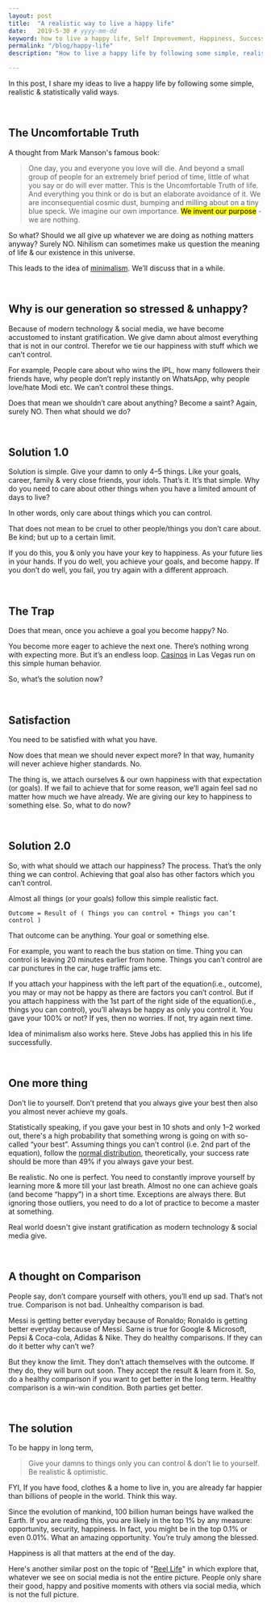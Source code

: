 ```yaml
---
layout: post
title:  "A realistic way to live a happy life"
date:   2019-5-30 # yyyy-mm-dd
keyword: how to live a happy life, Self Improvement, Happiness, Success, Minimalism, Mental Health, Philosophy
permalink: "/blog/happy-life"
description: "How to live a happy life by following some simple, realistic & statistically valid principles."

---
```


In this post, I share my ideas to live a happy life by following some simple, realistic & statistically valid ways.

<br/>

## The Uncomfortable Truth

A thought from Mark Manson's famous book:

> One day, you and everyone you love will die. And beyond a small group of people for an extremely brief period of time,
little of what you say or do will ever matter. This is the Uncomfortable Truth of life.
And everything you think or do is but an elaborate avoidance of it.
We are inconsequential cosmic dust, bumping and milling about on a tiny blue speck. We imagine our own importance.
<mark>We invent our purpose</mark> - we are nothing.

So what? Should we all give up whatever we are doing as nothing matters anyway? Surely NO. Nihilism can sometimes make us question the meaning of life & our existence in this universe.

This leads to the idea of <a rel="nofollow" target="_blank" href="https://www.becomingminimalist.com/what-is-minimalism/">minimalism</a>. We’ll discuss that in a while.

<br/>

## Why is our generation so stressed & unhappy?

Because of modern technology & social media, we have become accustomed to instant gratification. We give damn about almost everything that is not in our control. Therefor we tie our happiness with stuff which we can’t control.

For example, People care about who wins the IPL, how many followers their friends have, why people don’t reply instantly on WhatsApp, why people love/hate Modi etc. We can’t control these things.

Does that mean we shouldn’t care about anything? Become a saint? Again, surely NO. Then what should we do?

<br/>

## Solution 1.0

Solution is simple. Give your damn to only 4–5 things. Like your goals, career, family & very close friends, your idols. That’s it. It’s that simple. Why do you need to care about other things when you have a limited amount of days to live?

In other words, only care about things which you can control.

That does not mean to be cruel to other people/things you don’t care about. Be kind; but up to a certain limit.

If you do this, you & only you have your key to happiness. As your future lies in your hands. If you do well, you achieve your goals, and become happy. If you don’t do well, you fail, you try again with a different approach.

<br/>

## The Trap

Does that mean, once you achieve a goal you become happy? No.

You become more eager to achieve the next one. There’s nothing wrong with expecting more. But it’s an endless loop. <a rel="nofollow" target="_blank" href="https://www.foxnews.com/travel/top-10-secrets-casinos-dont-want-you-to-know">Casinos</a> in Las Vegas run on this simple human behavior.

So, what’s the solution now?

<br/>

## Satisfaction

You need to be satisfied with what you have.

Now does that mean we should never expect more? In that way, humanity will never achieve higher standards. No.

The thing is, we attach ourselves & our own happiness with that expectation (or goals). If we fail to achieve that for some reason, we’ll again feel sad no matter how much we have already. We are giving our key to happiness to something else. So, what to do now?

<br/>

## Solution 2.0

So, with what should we attach our happiness? The process. That’s the only thing we can control. Achieving that goal also has other factors which you can’t control.

Almost all things (or your goals) follow this simple realistic fact.

```
Outcome = Result of ( Things you can control + Things you can’t control )
```

That outcome can be anything. Your goal or something else.

For example, you want to reach the bus station on time. Thing you can control is leaving 20 minutes earlier from home. Things you can’t control are car punctures in the car, huge traffic jams etc.

If you attach your happiness with the left part of the equation(i.e., outcome), you may or may not be happy as there are factors you can’t control. But if you attach happiness with the 1st part of the right side of the equation(i.e., things you can control), you’ll always be happy as only you control it. You gave your 100% or not? If yes, then no worries. If not, try again next time.

Idea of minimalism also works here. Steve Jobs has applied this in his life successfully.

<br/>

## One more thing

Don’t lie to yourself. Don’t pretend that you always give your best then also you almost never achieve my goals.

Statistically speaking, if you gave your best in 10 shots and only 1–2 worked out, there's a high probability that something wrong is going on with so-called “your best”. Assuming things you can’t control (i.e. 2nd part of the equation), follow the <a rel="nofollow" target="_blank" href="https://en.wikipedia.org/wiki/Normal_distribution">normal distribution</a>, theoretically, your success rate should be more than 49% if you always gave your best.

Be realistic. No one is perfect. You need to constantly improve yourself by learning more & more till your last breath. Almost no one can achieve goals (and become “happy”) in a short time. Exceptions are always there. But ignoring those outliers, you need to do a lot of practice to become a master at something.

Real world doesn't give instant gratification as modern technology & social media give.

<br/>

## A thought on Comparison

People say, don’t compare yourself with others, you’ll end up sad. That’s not true. Comparison is not bad. Unhealthy comparison is bad.

Messi is getting better everyday because of Ronaldo; Ronaldo is getting better everyday because of Messi. Same is true for Google & Microsoft, Pepsi & Coca-cola, Adidas & Nike. They do healthy comparisons. If they can do it better why can’t we?

But they know the limit. They don’t attach themselves with the outcome. If they do, they will burn out soon. They accept the result & learn from it. So, do a healthy comparison if you want to get better in the long term. Healthy comparison is a win-win condition. Both parties get better.

<br/>

## The solution

To be happy in long term,

> Give your damns to things only you can control & don’t lie to yourself. Be realistic & optimistic.

FYI, If you have food, clothes & a home to live in, you are already far happier than billions of people in the world. Think this way.

Since the evolution of mankind, 100 billion human beings have walked the Earth. If you are reading this, you are likely in the top 1% by any measure: opportunity, security, happiness. In fact, you might be in the top 0.1% or even 0.01%. What an amazing opportunity. You’re truly among the blessed.

Happiness is all that matters at the end of the day.

Here's another similar post on the topic of "[Reel Life](https://prashantkikani.com/blog/reel-life)" in which explore that, whatever we see on social media is not the entire picture. People only share their good, happy and positive moments with others via social media, which is not the full picture.   


